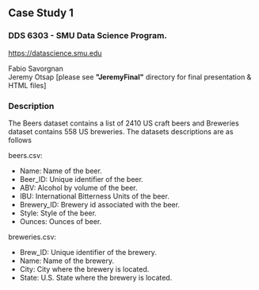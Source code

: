 ## Case Study 1
### DDS 6303 - SMU Data Science Program.  
https://datascience.smu.edu
  
Fabio Savorgnan  
Jeremy Otsap [please see **"JeremyFinal"** directory for final presentation & HTML files]
  
### Description  
  
The Beers dataset contains a list of 2410 US craft beers and Breweries dataset contains 558 US breweries. The datasets descriptions are as follows
  
beers.csv:  
  
*	Name: Name of the beer.
*	Beer_ID: Unique identifier of the beer.
*	ABV: Alcohol by volume of the beer.
*	IBU: International Bitterness Units of the beer.
*	Brewery_ID: Brewery id associated with the beer.
*	Style: Style of the beer.
*	Ounces: Ounces of beer.
  
breweries.csv:  
  
*	Brew_ID: Unique identifier of the brewery.
*	Name: Name of the brewery.
*	City: City where the brewery is located.
*	State: U.S. State where the brewery is located.
